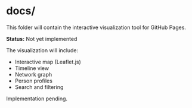 # docs/

This folder will contain the interactive visualization tool for GitHub Pages.

**Status:** Not yet implemented

The visualization will include:
- Interactive map (Leaflet.js)
- Timeline view
- Network graph
- Person profiles
- Search and filtering

Implementation pending.
